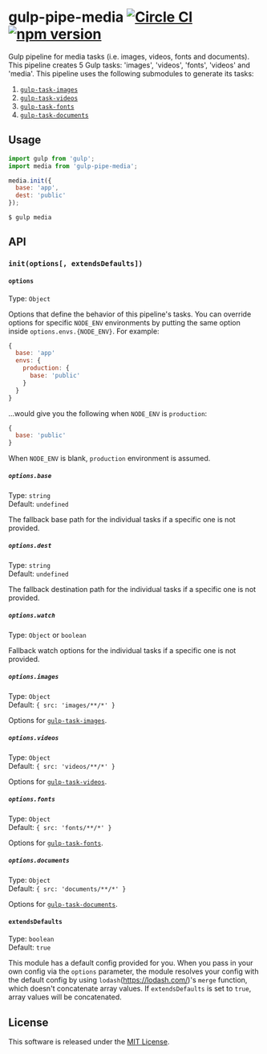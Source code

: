 # gulp-pipe-media [![Circle CI](https://circleci.com/gh/VARIANTE/gulp-pipe-media/tree/master.svg?style=svg)](https://circleci.com/gh/VARIANTE/gulp-pipe-media/tree/master) [![npm version](https://badge.fury.io/js/gulp-pipe-media.svg)](https://badge.fury.io/js/gulp-pipe-media)

Gulp pipeline for media tasks (i.e. images, videos, fonts and documents). This pipeline creates 5 Gulp tasks: 'images', 'videos', 'fonts', 'videos' and 'media'. This pipeline uses the following submodules to generate its tasks:

1. [`gulp-task-images`](https://www.npmjs.com/package/gulp-task-images)
2. [`gulp-task-videos`](https://www.npmjs.com/package/gulp-task-videos)
3. [`gulp-task-fonts`](https://www.npmjs.com/package/gulp-task-fonts)
4. [`gulp-task-documents`](https://www.npmjs.com/package/gulp-task-documents)

## Usage

```js
import gulp from 'gulp';
import media from 'gulp-pipe-media';

media.init({
  base: 'app',
  dest: 'public'
});
```

```
$ gulp media
```

## API

### `init(options[, extendsDefaults])`

#### `options`

Type: `Object`

Options that define the behavior of this pipeline's tasks. You can override options for specific `NODE_ENV` environments by putting the same option inside `options.envs.{NODE_ENV}`. For example:

```js
{
  base: 'app'
  envs: {
    production: {
      base: 'public'
    }
  }
}
```

...would give you the following when `NODE_ENV` is `production`:

```js
{
  base: 'public'
}
```

When `NODE_ENV` is blank, `production` environment is assumed.

##### `options.base`

Type: `string`<br>
Default: `undefined`

The fallback base path for the individual tasks if a specific one is not provided.

##### `options.dest`

Type: `string`<br>
Default: `undefined`

The fallback destination path for the individual tasks if a specific one is not provided.

##### `options.watch`

Type: `Object` or `boolean`

Fallback watch options for the individual tasks if a specific one is not provided.

##### `options.images`

Type: `Object`<br>
Default: `{ src: 'images/**/*' }`

Options for [`gulp-task-images`](https://www.npmjs.com/package/gulp-task-images).

##### `options.videos`

Type: `Object`<br>
Default: `{ src: 'videos/**/*' }`

Options for [`gulp-task-videos`](https://www.npmjs.com/package/gulp-task-videos).

##### `options.fonts`

Type: `Object`<br>
Default: `{ src: 'fonts/**/*' }`

Options for [`gulp-task-fonts`](https://www.npmjs.com/package/gulp-task-fonts).

##### `options.documents`

Type: `Object`<br>
Default: `{ src: 'documents/**/*' }`

Options for [`gulp-task-documents`](https://www.npmjs.com/package/gulp-task-documents).

#### `extendsDefaults`

Type: `boolean`<br>
Default: `true`

This module has a default config provided for you. When you pass in your own config via the `options` parameter, the module resolves your config with the default config by using `lodash`(https://lodash.com/)'s `merge` function, which doesn't concatenate array values. If `extendsDefaults` is set to `true`, array values will be concatenated.

## License

This software is released under the [MIT License](http://opensource.org/licenses/MIT).
